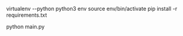virtualenv --python python3 env
source env/bin/activate
pip install -r requirements.txt



python main.py
